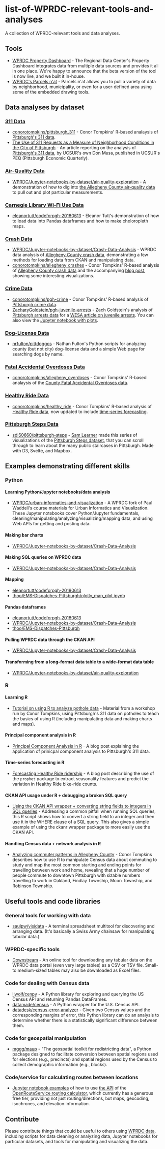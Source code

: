 # list-of-WPRDC-relevant-tools-and-analyses
A collection of WPRDC-relevant tools and data analyses.

## Tools
- [WPRDC Property Dashboard](http://tools.wprdc.org/property-dashboard/) - The Regional Data Center's Property Dashboard integrates data from multiple data sources and provides it all in one place. We're happy to announce that the beta version of the tool is now live, and we built it in-house.
- [WPRDC's Parcels n'at](http://tools.wprdc.org/parcels-n-at/) - Parcels n'at allows you to pull a variety of data by neighborhood, municipality, or even for a user-defined area using some of the embedded drawing tools.

## Data analyses by dataset

### [311 Data](https://data.wprdc.org/dataset/311-data)
- [conorotompkins/pittsburgh_311](https://github.com/conorotompkins/pittsburgh_311) - Conor Tompkins' R-based analaysis of [Pittsburgh's 311 data](https://data.wprdc.org/dataset/311-data).
- [The Use of 311 Requests as a Measure of Neighborhood Conditions in the City of Pittsburgh](https://ucsur.pitt.edu/files/peq/peq_2017-03.pdf) - An article reporting on the analysis of [Pittsburgh's 311 data](https://data.wprdc.org/dataset/311-data), by UCSUR's own Don Musa, published in UCSUR's PEQ (Pittsburgh Economic Quarterly).
### [Air-Quality Data](https://data.wprdc.org/dataset/allegheny-county-air-quality)
- [WPRDC/Jupyter-notebooks-by-dataset/air-quality-exploration](https://github.com/WPRDC/Jupyter-notebooks-by-dataset/blob/master/air-quality-exploration.ipynb) - A demonstration of how to dig into [the Allegheny County air-quality data](https://data.wprdc.org/dataset/allegheny-county-air-quality) to pull out and plot particular measurements.
### [Carnegie Library Wi-Fi Use Data](https://data.wprdc.org/dataset/clp-public-wifi)
- [eleanortutt/codeforpgh-20180613](https://github.com/eleanortutt/codeforpgh-20180613) - Eleanor Tutt's demonstration of how to load data into Pandas dataframes and how to make choloropleth maps.
### [Crash Data](https://data.wprdc.org/dataset/allegheny-county-crash-data)
- [WPRDC/Jupyter-notebooks-by-dataset/Crash-Data-Analysis](https://github.com/WPRDC/Jupyter-notebooks-by-dataset/blob/master/Crash-Data-Analysis.ipynb) - WPRDC data analysis of [Allegheny County crash data](https://data.wprdc.org/dataset/allegheny-county-crash-data), demonstrating a few methods for loading data from CKAN and manipulating data.
- [conorotompkins/allegheny_crashes](https://github.com/conorotompkins/allegheny_crashes) - Conor Tompkins' R-based analysis of [Allegheny County crash data](https://data.wprdc.org/dataset/allegheny-county-crash-data) and the accompanying [blog post](https://ctompkins.netlify.com/2018/06/27/car-crashes-in-allegheny-county/), showing some interesting visualizations.
### [Crime Data](https://data.wprdc.org/dataset?q=crime&sort=views_recent+desc)
- [conorotompkins/pgh-crime](https://github.com/conorotompkins/pgh-crime) - Conor Tompkins' R-based analysis of [Pittsburgh crime data](https://data.wprdc.org/dataset?q=crime&sort=views_recent+desc).
- [ZacharyGoldstein/pgh-juvenile-arrests](https://github.com/ZacharyGoldstein/pgh-juvenile-arrests) - Zach Goldstein's analysis of [Pittsburgh arrests data](https://data.wprdc.org/dataset/arrest-data) for a [WESA article on juvenile arrests](http://www.wesa.fm/post/pittsburgh-s-trend-juvenile-arrests-explained-4-charts-and-maps). You can also view the [Jupyter notebook with plots](https://nbviewer.jupyter.org/github/ZacharyGoldstein/pgh-juvenile-arrests/blob/master/Arrest%20Data%20EDA.ipynb).
### [Dog-License Data](https://data.wprdc.org/dataset/allegheny-county-dog-licenses)
- [nrfulton/pittdoggos](https://github.com/nrfulton/pittdoggos) - Nathan Fulton's Python scripts for analyzing county (but not city) dog-license data and a simple Web page for searching dogs by name.
### [Fatal Accidental Overdoses Data](https://data.wprdc.org/dataset/allegheny-county-fatal-accidental-overdoses)
- [conorotompkins/allegheny_overdoses](https://github.com/conorotompkins/allegheny_overdoses) - Conor Tompkins' R-based analaysis of the [County Fatal Accidental Overdoses data](https://data.wprdc.org/dataset/allegheny-county-fatal-accidental-overdoses).
### [Healthy Ride Data](https://data.wprdc.org/dataset?organization=healthy-ride)
- [conorotompkins/healthy_ride](https://github.com/conorotompkins/healthy_ride) - Conor Tompkins' R-based analysis of [Healthy Ride data](https://data.wprdc.org/dataset?organization=healthy-ride), now updated to include [time-series forecasting](https://ctompkins.netlify.com/2019/08/03/forecasting-healthy-ride-ridership-with-prophet/).
### [Pittsburgh Steps Data](https://data.wprdc.org/dataset/city-steps)
- [sdl60660/pittsburgh-steps](https://github.com/sdl60660/pittsburgh-steps) - [Sam Learner](https://www.samlearner.com/) made this series of visualizations of the [Pittsburgh Steps dataset](https://data.wprdc.org/dataset/city-steps), that you can scroll through to learn about the many public staircases in Pittsburgh. Made with D3, Svelte, and Mapbox.

## Examples demonstrating different skills

### Python
#### Learning Python/Jupyter notebooks/data analysis
- [WPRDC/urban-informatics-and-visualization](https://github.com/WPRDC/urban-informatics-and-visualization) - A WPRDC fork of Paul Waddell's course materials for Urban Informatics and Visualization. These Jupyter notebooks cover Python/Jupyter fundamentals, cleaning/manipulating/analyzing/visualizing/mapping data, and using Web APIs for getting and posting data.
#### Making bar charts
- [WPRDC/Jupyter-notebooks-by-dataset/Crash-Data-Analysis](https://github.com/WPRDC/Jupyter-notebooks-by-dataset/blob/master/Crash-Data-Analysis.ipynb)
#### Making SQL queries on WPRDC data
- [WPRDC/Jupyter-notebooks-by-dataset/Crash-Data-Analysis](https://github.com/WPRDC/Jupyter-notebooks-by-dataset/blob/master/Crash-Data-Analysis.ipynb)
#### Mapping
- [eleanortutt/codeforpgh-20180613](https://github.com/eleanortutt/codeforpgh-20180613)
- [thoo/EMS-Dispatches-Pittsburgh/plotly_map_plot.ipynb](https://github.com/thoo/EMS-Dispatches-Pittsburgh/blob/master/plotly_map_plot.ipynb)
#### Pandas dataframes
- [eleanortutt/codeforpgh-20180613](https://github.com/eleanortutt/codeforpgh-20180613)
- [WPRDC/Jupyter-notebooks-by-dataset/Crash-Data-Analysis](https://github.com/WPRDC/Jupyter-notebooks-by-dataset/blob/master/Crash-Data-Analysis.ipynb)
- [thoo/EMS-Dispatches-Pittsburgh](https://github.com/thoo/EMS-Dispatches-Pittsburgh)
#### Pulling WPRDC data through the CKAN API
- [WPRDC/Jupyter-notebooks-by-dataset/Crash-Data-Analysis](https://github.com/WPRDC/Jupyter-notebooks-by-dataset/blob/master/Crash-Data-Analysis.ipynb)
#### Transforming from a long-format data table to a wide-format data table
- [WPRDC/Jupyter-notebooks-by-dataset/air-quality-exploration](https://github.com/WPRDC/Jupyter-notebooks-by-dataset/blob/master/air-quality-exploration.ipynb)

### R
#### Learning R
- [Tutorial on using R to analyze pothole data](https://ctompkins.netlify.com/2018/04/18/r-311-pothole-workshop-code-for-pittsburgh/) - Material from a workshop run by Conor Tompkins, using Pittsburgh's 311 data on potholes to teach the basics of using R (including manipulating data and making charts and maps).
#### Principal component analysis in R
- [Principal Component Analysis in R](https://ctompkins.netlify.com/2018/07/19/exploring-311-data-with-pca/) - A blog post explaining the application of prinicpal component analysis to Pittsburgh's 311 data.
#### Time-series forecasting in R
- [Forecasting Healthy Ride ridership](https://ctompkins.netlify.com/2019/08/03/forecasting-healthy-ride-ridership-with-prophet/) - A blog post describing the use of the `prophet` package to extract seasonality features and predict the variation in Healthy Ride bike-ride counts.
#### CKAN API usage under R + debugging a broken SQL query
- [Using the CKAN API wrapper + converting string fields to integers in SQL queries](https://gist.github.com/drw/3fa37a32dcb49d42820347b8b735bec3) - Addressing a common pitfall when running SQL queries, this R script shows how to convert a string field to an integer and then use it in the WHERE clause of a SQL query. This also gives a simple example of using the ckanr wrapper package to more easily use the CKAN API.
#### Handling Census data + network analysis in R
- [Analyzing commuter patterns in Allegheny County](https://ctompkins.netlify.com/2019/11/11/analyzing-commuter-patterns-in-allegheny-county/) - Conor Tompkins describes how to use R to manipulate Census data about commuting to study and map the most common starting and ending points for travelling between work and home, revealing that a huge number of people commute to downtown Pittsburgh with sizable numbers travelling to work in Oakland, Findlay Township, Moon Township, and Robinson Township.

## Useful tools and code libraries
### General tools for working with data
- [saulpw/visidata](https://github.com/saulpw/visidata) - A terminal spreadsheet multitool for discovering and arranging data. (It's basically a Swiss Army chainsaw for manipulating tabular data.)

### WPRDC-specific tools
- [Downstream](https://tools.wprdc.org/downstream) - An online tool for downloading any tabular data on the WPRDC data portal (even very large tables) as a CSV or TSV file. Small- to medium-sized tables may also be downloaded as Excel files.

### Code for dealing with Census data
- [ljwolf/cenpy](https://github.com/ljwolf/cenpy) - A Python library for exploring and querying the US Census API and returning Pandas DataFrames.
- [datamade/census](https://github.com/datamade/census) - A Python wrapper for the U.S. Census API.
- [datadesk/census-error-analyzer](https://github.com/datadesk/census-error-analyzer) - Given two Census values and the corresponding margins of error, this Python library can do an analysis to determine whether there is a statistically significant difference between them.

### Code for geospatial manipulation
- [mggg/maup](https://github.com/mggg/maup) - "The geospatial toolkit for redistricting data", a Python package designed to facilitate conversion between spatial regions used for elections (e.g., precincts) and spatial regions used by the Census to collect demographic information (e.g., blocks).

### Code/service for calculating routes between locations
- [Jupyter notebook examples](https://github.com/GIScience/openrouteservice-examples/) of how to use [the API](https://openrouteservice.org/) of the [OpenRouteService routing calculator](https://maps.openrouteservice.org/), which currently has a generous free tier, providing not just routing/directions, but maps, geocoding, isochrones, and elevation information.

## Contribute

Please contribute things that could be useful to others using [WPRDC ](https://www.wprdc.org)[data](https://data.wprdc.org), including scripts for data cleaning or analyzing data, Jupyter notebooks for particular datasets, and tools for manipulating and visualizing the data.

